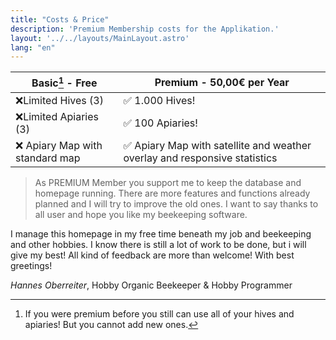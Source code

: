 ```yaml
---
title: "Costs & Price"
description: 'Premium Membership costs for the Applikation.'
layout: '../../layouts/MainLayout.astro'
lang: "en"
---
```


| **Basic[^1]  - Free**          | **Premium - 50,00€ per Year**                                             |
| ------------------------------ | ------------------------------------------------------------------------- |
| ❌Limited Hives (3)             | ✅ 1.000 Hives!                                                            |
| ❌Limited Apiaries (3)          | ✅ 100 Apiaries!                                                           |
| ❌ Apiary Map with standard map | ✅ Apiary Map with satellite and weather overlay and responsive statistics |

> As PREMIUM Member you support me to keep the database and homepage running. There are more features and functions already planned and I will try to improve the old ones. I want to say thanks to all user and hope you like my beekeeping software.

I manage this homepage in my free time beneath my job and beekeeping and other hobbies. I know there is still a lot of work to be done, but i will give my best!
All kind of feedback are more than welcome!
With best greetings!

_Hannes Oberreiter_, Hobby Organic Beekeeper & Hobby Programmer

[^1]: If you were premium before you still can use all of your hives and apiaries! But you cannot add new ones.
